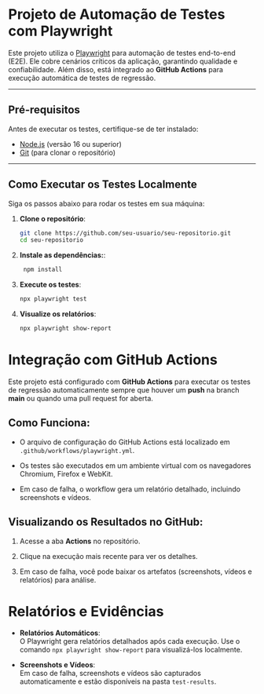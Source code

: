 # **Projeto de Automação de Testes com Playwright**

Este projeto utiliza o [Playwright](https://playwright.dev/) para automação de testes end-to-end (E2E). Ele cobre cenários críticos da aplicação, garantindo qualidade e confiabilidade. Além disso, está integrado ao **GitHub Actions** para execução automática de testes de regressão.

---

## **Pré-requisitos**

Antes de executar os testes, certifique-se de ter instalado:

- [Node.js](https://nodejs.org/) (versão 16 ou superior)
- [Git](https://git-scm.com/) (para clonar o repositório)

---

## **Como Executar os Testes Localmente**

Siga os passos abaixo para rodar os testes em sua máquina:

1. **Clone o repositório**:
   ```bash
   git clone https://github.com/seu-usuario/seu-repositorio.git
   cd seu-repositorio
2. **Instale as dependências:**:
   ```bash
    npm install
3. **Execute os testes**:
   ```bash
   npx playwright test
4. **Visualize os relatórios**:
   ```bash
   npx playwright show-report

# Integração com GitHub Actions

Este projeto está configurado com **GitHub Actions** para executar os testes de regressão automaticamente sempre que houver um **push** na branch **main** ou quando uma pull request for aberta.

## Como Funciona:

- O arquivo de configuração do GitHub Actions está localizado em `.github/workflows/playwright.yml`.

- Os testes são executados em um ambiente virtual com os navegadores Chromium, Firefox e WebKit.

- Em caso de falha, o workflow gera um relatório detalhado, incluindo screenshots e vídeos.

## Visualizando os Resultados no GitHub:

1. Acesse a aba **Actions** no repositório.

2. Clique na execução mais recente para ver os detalhes.

3. Em caso de falha, você pode baixar os artefatos (screenshots, vídeos e relatórios) para análise.
   
# Relatórios e Evidências

- **Relatórios Automáticos**:  
  O Playwright gera relatórios detalhados após cada execução. Use o comando `npx playwright show-report` para visualizá-los localmente.

- **Screenshots e Vídeos**:  
  Em caso de falha, screenshots e vídeos são capturados automaticamente e estão disponíveis na pasta `test-results`.
